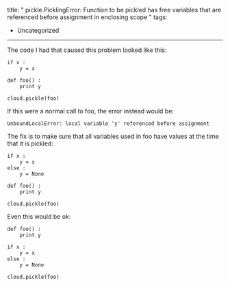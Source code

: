 title: " pickle.PicklingError: Function to be pickled has free variables that are referenced before assignment in enclosing scope "
tags:
- Uncategorized
---


The code I had that caused this problem looked like this:

```
if x :
    y = x

def foo() :
    print y

cloud.pickle(foo)
```
If this were a normal call to foo, the error instead would be:

```
UnboundLocalError: local variable 'y' referenced before assignment
```
The fix is to make sure that all variables used in foo have values at the time that it is pickled:

```
if x :
    y = x
else :
    y = None

def foo() :
    print y

cloud.pickle(foo)
```
Even this would be ok:

```
def foo() :
    print y

if x :
    y = x
else :
    y = None

cloud.pickle(foo)
```



